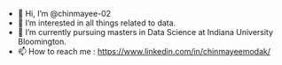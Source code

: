 - 👋 Hi, I’m @chinmayee-02
- 👀 I’m interested in all things related to data.
- 🌱 I’m currently pursuing masters in Data Science at Indiana University Bloomington.
- 📫 How to reach me : https://www.linkedin.com/in/chinmayeemodak/

<!---
chinmayee-02/chinmayee-02 is a ✨ special ✨ repository because its `README.md` (this file) appears on your GitHub profile.
You can click the Preview link to take a look at your changes.
--->

